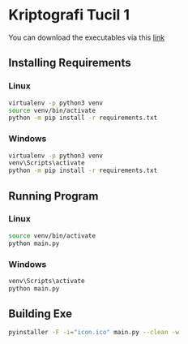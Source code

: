 # Kriptografi Tucil 1

You can download the executables via this [link](https://github.com/JonathanGun/IF4020-Kriptografi-Classic-Cipher/releases/latest)

## Installing Requirements
### Linux
```bash
virtualenv -p python3 venv
source venv/bin/activate
python -m pip install -r requirements.txt
```

### Windows
```bash
virtualenv -p python3 venv
venv\Scripts\activate
python -m pip install -r requirements.txt
```

## Running Program
### Linux
```bash
source venv/bin/activate
python main.py
```

### Windows
```bash
venv\Scripts\activate
python main.py
```

## Building Exe
```bash
pyinstaller -F -i="icon.ico" main.py --clean -w
```
